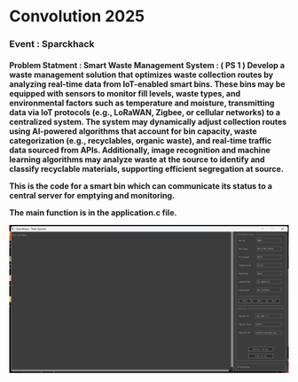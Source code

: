 <h1>Convolution 2025</h1>
<h3>Event : Sparckhack</h3>
<h4><Team : Spartan</h4>

<p> Problem Statment : Smart Waste Management System : ( PS 1 )
                  Develop a waste management solution that optimizes waste collection
                  routes by analyzing real-time data from IoT-enabled smart bins. These bins
                  may be equipped with sensors to monitor fill levels, waste types, and
                  environmental factors such as temperature and moisture, transmitting data
                  via IoT protocols (e.g., LoRaWAN, Zigbee, or cellular networks) to a
                  centralized system. The system may dynamically adjust collection routes
                  using AI-powered algorithms that account for bin capacity, waste
                  categorization (e.g., recyclables, organic waste), and real-time traffic data
                  sourced from APIs. Additionally, image recognition and machine learning
                  algorithms may analyze waste at the source to identify and classify
                  recyclable materials, supporting efficient segregation at source. </p>

This is the code for a smart bin which can communicate its status to a central server for emptying and monitoring.

The main function is in the application.c file.

<img src="application_window.png" alt="Application Window">
